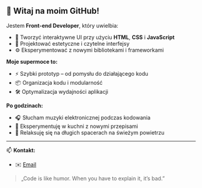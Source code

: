 ## 👋 Witaj na moim GitHub!

Jestem **Front‑end Developer**, który uwielbia:
- 🚀 Tworzyć interaktywne UI przy użyciu **HTML**, **CSS** i **JavaScript**  
- 🎨 Projektować estetyczne i czytelne interfejsy  
- ⚙️ Eksperymentować z nowymi bibliotekami i frameworkami  

**Moje supermoce to:**
- ⚡ Szybki prototyp – od pomysłu do działającego kodu  
- 📦 Organizacja kodu i modularność  
- 🛠️ Optymalizacja wydajności aplikacji  

**Po godzinach:**
- 🎧 Słucham muzyki elektronicznej podczas kodowania  
- 🍳 Eksperymentuję w kuchni z nowymi przepisami  
- 🌲 Relaksuję się na długich spacerach na świeżym powietrzu  

---

📫 **Kontakt:**  
- ✉️ [Email](mailto:kontakt.polarskyy@int.pl)  

> „Code is like humor. When you have to explain it, it’s bad.”  
